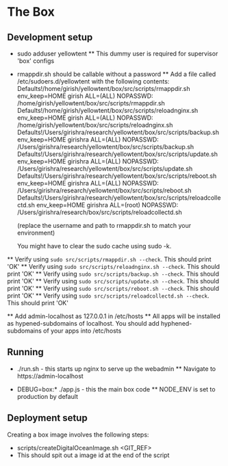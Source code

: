 The Box
=======

Development setup
-----------------
* sudo adduser yellowtent
** This dummy user is required for supervisor 'box' configs

* rmappdir.sh should be callable without a password
** Add a file called /etc/sudoers.d/yellowtent with the following contents:
    Defaults!/home/girish/yellowtent/box/src/scripts/rmappdir.sh env_keep=HOME
    girish ALL=(ALL) NOPASSWD: /home/girish/yellowtent/box/src/scripts/rmappdir.sh
    Defaults!/home/girish/yellowtent/box/src/scripts/reloadnginx.sh env_keep=HOME
    girish ALL=(ALL) NOPASSWD: /home/girish/yellowtent/box/src/scripts/reloadnginx.sh
    Defaults!/Users/girishra/research/yellowtent/box/src/scripts/backup.sh env_keep=HOME
    girishra ALL=(ALL) NOPASSWD: /Users/girishra/research/yellowtent/box/src/scripts/backup.sh
    Defaults!/Users/girishra/research/yellowtent/box/src/scripts/update.sh env_keep=HOME
    girishra ALL=(ALL) NOPASSWD: /Users/girishra/research/yellowtent/box/src/scripts/update.sh
    Defaults!/Users/girishra/research/yellowtent/box/src/scripts/reboot.sh env_keep=HOME
    girishra ALL=(ALL) NOPASSWD: /Users/girishra/research/yellowtent/box/src/scripts/reboot.sh
    Defaults!/Users/girishra/research/yellowtent/box/src/scripts/reloadcollectd.sh env_keep=HOME
    girishra ALL=(root) NOPASSWD: /Users/girishra/research/box/src/scripts/reloadcollectd.sh


   (replace the username and path to rmappdir.sh to match your environment)

   You might have to clear the sudo cache using sudo -k.

** Verify using `sudo src/scripts/rmappdir.sh --check`. This should print 'OK'
** Verify using `sudo src/scripts/reloadnginx.sh --check`. This should print 'OK'
** Verify using `sudo src/scripts/backup.sh --check`. This should print 'OK'
** Verify using `sudo src/scripts/update.sh --check`. This should print 'OK'
** Verify using `sudo src/scripts/reboot.sh --check`. This should print 'OK'
** Verify using `sudo src/scripts/reloadcollectd.sh --check`. This should print 'OK'

** Add admin-localhost as 127.0.0.1 in /etc/hosts
** All apps will be installed as hypened-subdomains of localhost. You should add
   hyphened-subdomains of your apps into /etc/hosts

Running
-------
* ./run.sh - this starts up nginx to serve up the webadmin
** Navigate to https://admin-localhost

* DEBUG=box:* ./app.js - this the main box code
** NODE_ENV is set to production by default

Deployment setup
----------------
Creating a box image involves the following steps:
* scripts/createDigitalOceanImage.sh <GIT_REF>
* This should spit out a image id at the end of the script

